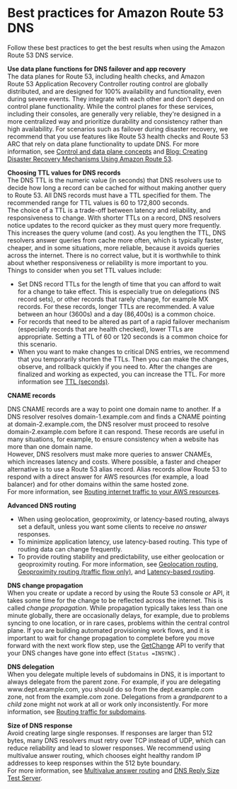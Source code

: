 # Best practices for Amazon Route 53 DNS<a name="best-practices-dns"></a>

Follow these best practices to get the best results when using the Amazon Route 53 DNS service\.

**Use data plane functions for DNS failover and app recovery**  
The data planes for Route 53, including health checks, and Amazon Route 53 Application Recovery Controller routing control are globally distributed, and are designed for 100% availability and functionality, even during severe events\. They integrate with each other and don't depend on control plane functionality\. While the control planes for these services, including their consoles, are generally very reliable, they're designed in a more centralized way and prioritize durability and consistency rather than high availability\. For scenarios such as failover during disaster recovery, we recommend that you use features like Route 53 health checks and Route 53 ARC that rely on data plane functionality to update DNS\. For more information, see [Control and data plane concepts](route-53-concepts.md#route-53-concepts-control-and-data-plane) and [Blog: Creating Disaster Recovery Mechanisms Using Amazon Route 53](http://aws.amazon.com/blogs/networking-and-content-delivery/creating-disaster-recovery-mechanisms-using-amazon-route-53/)\.

**Choosing TTL values for DNS records**  
The DNS TTL is the numeric value \(in seconds\) that DNS resolvers use to decide how long a record can be cached for without making another query to Route 53\. All DNS records must have a TTL specified for them\. The recommended range for TTL values is 60 to 172,800 seconds\.  
The choice of a TTL is a trade\-off between latency and reliability, and responsiveness to change\. With shorter TTLs on a record, DNS resolvers notice updates to the record quicker as they must query more frequently\. This increases the query volume \(and cost\)\. As you lengthen the TTL, DNS resolvers answer queries from cache more often, which is typically faster, cheaper, and in some situations, more reliable, because it avoids queries across the internet\. There is no correct value, but it is worthwhile to think about whether responsiveness or reliability is more important to you\.  
Things to consider when you set TTL values include:  
+ Set DNS record TTLs for the length of time that you can afford to wait for a change to take effect\. This is especially true on delegations \(NS record sets\), or other records that rarely change, for example MX records\. For these records, longer TTLs are recommended\. A value between an hour \(3600s\) and a day \(86,400s\) is a common choice\.
+ For records that need to be altered as part of a rapid failover mechanism \(especially records that are health checked\), lower TTLs are appropriate\. Setting a TTL of 60 or 120 seconds is a common choice for this scenario\.
+ When you want to make changes to critical DNS entries, we recommend that you temporarily shorten the TTLs\. Then you can make the changes, observe, and rollback quickly if you need to\. After the changes are finalized and working as expected, you can increase the TTL\.
For more information see [TTL \(seconds\)](resource-record-sets-values-shared.md#rrsets-values-common-ttl)\.

**CNAME records**  
   
 DNS CNAME records are a way to point one domain name to another\. If a DNS resolver resolves domain\-1\.example\.com and finds a CNAME pointing at domain\-2\.example\.com, the DNS resolver must proceed to resolve domain\-2\.example\.com before it can respond\. These records are useful in many situations, for example, to ensure consistency when a website has more than one domain name\.   
However, DNS resolvers must make more queries to answer CNAMEs, which increases latency and costs\. Where possible, a faster and cheaper alternative is to use a Route 53 alias record\. Alias records allow Route 53 to respond with a direct answer for AWS resources \(for example, a load balancer\) and for other domains within the same hosted zone\.  
For more information, see [Routing internet traffic to your AWS resources](routing-to-aws-resources.md)\.

**Advanced DNS routing**  
+ When using geolocation, geoproximity, or latency\-based routing, always set a default, unless you want some clients to receive *no answer* responses\.
+ To minimize application latency, use latency\-based routing\. This type of routing data can change frequently\.
+ To provide routing stability and predictability, use either geolocation or geoproximity routing\.
For more information, see [Geolocation routing](routing-policy.md#routing-policy-geo), [Geoproximity routing \(traffic flow only\)](routing-policy.md#routing-policy-geoproximity), and [Latency\-based routing](routing-policy.md#routing-policy-latency)\.

**DNS change propagation**  
When you create or update a record by using the Route 53 console or API, it takes some time for the change to be reflected across the internet\. This is called *change propagation*\. While propagation typically takes less than one minute globally, there are occasionally delays, for example, due to problems syncing to one location, or in rare cases, problems within the central control plane\. If you are building automated provisioning work flows, and it is important to wait for change propagation to complete before you move forward with the next work flow step, use the [GetChange](https://docs.aws.amazon.com/Route53/latest/APIReference/API_GetChange.html) API to verify that your DNS changes have gone into effect \(`Status =INSYNC`\) \.

**DNS delegation**  
When you delegate multiple levels of subdomains in DNS, it is important to always delegate from the parent zone\. For example, if you are delegating www\.dept\.example\.com, you should do so from the dept\.example\.com zone, not from the example\.com zone\. Delegations from a *grandparent* to a *child* zone might not work at all or work only inconsistently\. For more information, see [Routing traffic for subdomains](dns-routing-traffic-for-subdomains.md)\.

**Size of DNS response**  
Avoid creating large single responses\. If responses are larger than 512 bytes, many DNS resolvers must retry over TCP instead of UDP, which can reduce reliability and lead to slower responses\. We recommend using multivalue answer routing, which chooses eight healthy random IP addresses to keep responses within the 512 byte boundary\.  
For more information, see [Multivalue answer routing](routing-policy.md#routing-policy-multivalue) and [DNS Reply Size Test Server](https://www.dns-oarc.net/oarc/services/replysizetest/)\.